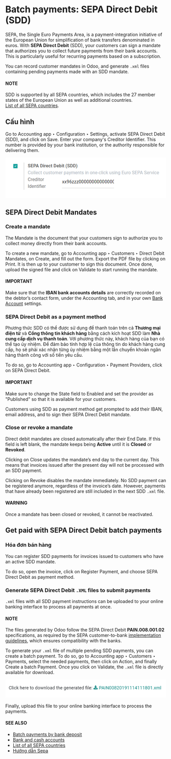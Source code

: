 # Batch payments: SEPA Direct Debit (SDD)

SEPA, the Single Euro Payments Area, is a payment-integration initiative of the European Union for
simplification of bank transfers denominated in euros. With **SEPA Direct Debit** (SDD), your
customers can sign a mandate that authorizes you to collect future payments from their bank
accounts. This is particularly useful for recurring payments based on a subscription.

You can record customer mandates in Odoo, and generate `.xml` files containing pending payments made
with an SDD mandate.

#### NOTE
SDD is supported by all SEPA countries, which includes the 27 member states of the European
Union as well as additional countries.
<br/>
[List of all SEPA countries](https://www.europeanpaymentscouncil.eu/document-library/other/epc-list-sepa-scheme-countries).
<br/>

## Cấu hình

Go to Accounting app ‣ Configuration ‣ Settings, activate
SEPA Direct Debit (SDD), and click on Save. Enter your company's
Creditor Identifier. This number is provided by your bank institution, or the authority
responsible for delivering them.

![Add a SEPA Creditor Identifier to Odoo Accounting](../../../../.gitbook/assets/creditor-identifier.png)

## SEPA Direct Debit Mandates

### Create a mandate

The  Mandate is the document that your customers sign to authorize
you to collect money directly from their bank accounts.

To create a new mandate, go to Accounting app ‣ Customers ‣
Direct Debit Mandates, on Create, and fill out the form. Export the PDF file by
clicking on Print. It is then up to your customer to sign this document. Once done,
upload the signed file and click on Validate to start running the mandate.

#### IMPORTANT
Make sure that the **IBAN bank accounts details** are correctly recorded on the debtor’s contact
form, under the Accounting tab, and in your own [Bank Account](applications/finance/accounting/bank.md) settings.

### SEPA Direct Debit as a payment method

Phương thức SDD có thể được sử dụng để thanh toán trên cả **Thương mại điện tử** và **Cổng thông tin khách hàng** bằng cách kích hoạt SDD làm **Nhà cung cấp dịch vụ thanh toán**. Với phương thức này, khách hàng của bạn có thể tạo ủy nhiệm. Để đảm bảo tính hợp lệ của thông tin do khách hàng cung cấp, họ sẽ phải xác nhận từng ủy nhiệm bằng một lần chuyển khoản ngân hàng thành công với số tiền yêu cầu.

To do so, go to Accounting app ‣ Configuration ‣ Payment Providers, click on
SEPA Direct Debit.

#### IMPORTANT
Make sure to change the State field to Enabled and set the provider as
"Published" so that it is available for your customers.

Customers using SDD as payment method get prompted to add their IBAN, email address, and to sign
their SEPA Direct Debit mandate.

### Close or revoke a mandate

Direct debit mandates are closed automatically after their End Date. If this field is
left blank, the mandate keeps being **Active** until it is **Closed** or **Revoked**.

Clicking on Close updates the mandate’s end day to the current day. This means that
invoices issued after the present day will not be processed with an SDD payment.

Clicking on Revoke disables the mandate immediately. No SDD payment can be registered
anymore, regardless of the invoice’s date. However, payments that have already been registered are
still included in the next SDD `.xml` file.

#### WARNING
Once a mandate has been closed or revoked, it cannot be reactivated.

## Get paid with SEPA Direct Debit batch payments

### Hóa đơn bán hàng

You can register SDD payments for invoices issued to customers who have an active SDD mandate.

To do so, open the invoice, click on Register Payment, and choose
SEPA Direct Debit as payment method.

### Generate SEPA Direct Debit `.XML` files to submit payments

`.xml` files with all SDD payment instructions can be uploaded to your online banking interface
to process all payments at once.

#### NOTE
The files generated by Odoo follow the SEPA Direct Debit **PAIN.008.001.02** specifications, as
required by the SEPA customer-to-bank [implementation guidelines](https://www.europeanpaymentscouncil.eu/document-library/implementation-guidelines/sepa-credit-transfer-customer-psp-implementation),
which ensures compatibility with the banks.

To generate your `.xml` file of multiple pending SDD payments, you can create a batch payment.
To do so, go to Accounting app ‣ Customers ‣ Payments, select the needed
payments, then click on Action, and finally Create a batch Payment. Once
you click on Validate, the `.xml` file is directly available for download.

![Generate an .XML file for your SDD payments in Odoo Accounting](../../../../.gitbook/assets/xml.png)

Finally, upload this file to your online banking interface to process the payments.

#### SEE ALSO
* [Batch payments by bank deposit](applications/finance/accounting/payments/batch.md)
* [Bank and cash accounts](applications/finance/accounting/bank.md)
* [List of all SEPA countries](https://www.europeanpaymentscouncil.eu/document-library/other/epc-list-sepa-scheme-countries)
* [Hướng dẫn Sepa](https://www.europeanpaymentscouncil.eu/document-library/implementation-guidelines/sepa-credit-transfer-inter-psp-implementation-guidelines)
